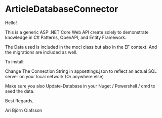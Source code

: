 # ArticleDatabaseConnector

Hello! 


This is a generic ASP .NET Core Web API create solely to demonstrate knowledge in C# Patterns, OpenAPI, and Entity Framework. 

The Data used is included in the mocl class but also in the EF context. And the migrations are included as well. 

To install: 


Change The Connection String in appsettings.json to reflect an actual SQL server on your local network (Or anywhere else) 

Make sure you also Update-Database in your Nuget / Powershell / cmd to seed the data. 

Best Regards, 

Ari Björn Ólafsson 
